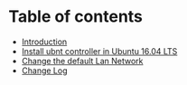 # Table of contents

* [Introduction](README.md)
* [Install ubnt controller in Ubuntu 16.04 LTS](install-ubnt-controller-in-ubuntu-16.04lts-in-gcp-aws.md)
* [Change the default Lan Network](change-the-default-lan-network.md)
* [Change Log](change-log.md)

